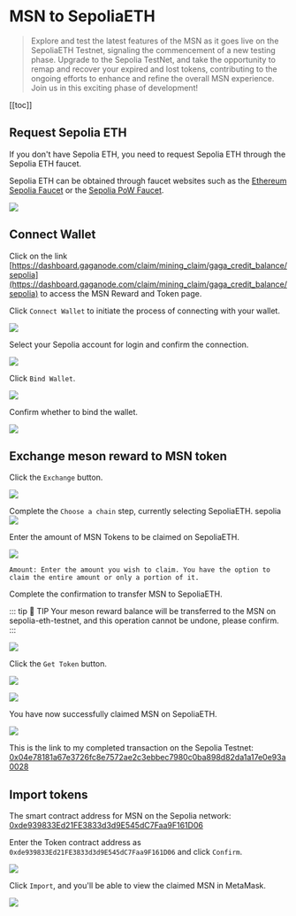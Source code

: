 # MSN to SepoliaETH

>Explore and test the latest features of the MSN as it goes live on the SepoliaETH Testnet, signaling the commencement of a new testing phase. Upgrade to the Sepolia TestNet, and take the opportunity to remap and recover your expired and lost tokens, contributing to the ongoing efforts to enhance and refine the overall MSN experience. Join us in this exciting phase of development!

[[toc]]

## Request Sepolia ETH

If you don't have Sepolia ETH, you need to request Sepolia ETH through the Sepolia ETH faucet.

Sepolia ETH can be obtained through faucet websites such as the [Ethereum Sepolia Faucet](https://sepoliafaucet.com/) or the [Sepolia PoW Faucet](https://sepolia-faucet.pk910.de/).

![](./../images/../src/images/msn/msn-to-sepolia-01.png)

## Connect Wallet

Click on the link [https://dashboard.gaganode.com/claim/mining_claim/gaga_credit_balance/sepolia](https://dashboard.gaganode.com/claim/mining_claim/gaga_credit_balance/sepolia) to access the MSN Reward and Token page.

Click `Connect Wallet` to initiate the process of connecting with your wallet.

![](./../images/../src/images/msn/msn-to-sepolia-02.png)

Select your Sepolia account for login and confirm the connection.

![](./../images/../src/images/msn/msn-to-sepolia-03.png)

Click `Bind Wallet`.

![](./../images/../src/images/msn/msn-to-sepolia-04.png)

Confirm whether to bind the wallet.

![](./../images/../src/images/msn/msn-to-sepolia-05.png)

## Exchange meson reward to MSN token

Click the `Exchange` button.

![](./../images/../src/images/msn/msn-to-sepolia-06.png)

Complete the `Choose a chain` step, currently selecting SepoliaETH.
sepolia
![](./../images/../src/images/msn/msn-to-sepolia-07.png)

Enter the amount of MSN Tokens to be claimed on SepoliaETH.

![](./../images/../src/images/msn/msn-to-sepolia-08.png)

```
Amount: Enter the amount you wish to claim. You have the option to claim the entire amount or only a portion of it.
```

Complete the confirmation to transfer MSN to SepoliaETH.

::: tip 🚧 TIP
Your meson reward balance will be transferred to the MSN on sepolia-eth-testnet, and this operation cannot be undone, please confirm.
:::

![](./../images/../src/images/msn/msn-to-sepolia-09.png)

Click the `Get Token` button.

![](./../images/../src/images/msn/msn-to-sepolia-10.png)

![](./../images/../src/images/msn/msn-to-sepolia-11.png)

You have now successfully claimed MSN on SepoliaETH.

![](./../images/../src/images/msn/msn-to-sepolia-12.png)

This is the link to my completed transaction on the Sepolia Testnet: [0x04e78181a67e3726fc8e7572ae2c3ebbec7980c0ba898d82da1a17e0e93a0028](https://sepolia.etherscan.io/tx/0x04e78181a67e3726fc8e7572ae2c3ebbec7980c0ba898d82da1a17e0e93a0028)

## Import tokens

The smart contract address for MSN on the Sepolia network: [0xde939833Ed21FE3833d3d9E545dC7Faa9F161D06](https://sepolia.etherscan.io/token/0xde939833Ed21FE3833d3d9E545dC7Faa9F161D06)

Enter the Token contract address as `0xde939833Ed21FE3833d3d9E545dC7Faa9F161D06` and click `Confirm`.

![](./../images/../src/images/msn/msn-to-sepolia-13.png)

Click `Import`, and you'll be able to view the claimed MSN in MetaMask.

![](./../images/../src/images/msn/msn-to-sepolia-14.png)